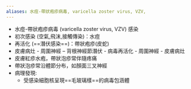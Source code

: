 ```yaml
---
aliases: 水痘-帶狀疱疹病毒, varicella zoster virus, VZV, 
---
```

- 水痘-帶狀疱疹病毒 (varicella zoster virus, VZV) 感染
- 初次感染 (空氣,飛沫,接觸傳染)：水痘
- 再活化 (==潛伏感染==)：帶狀疱疹(皮蛇)
- 皮膚病灶 - 周圍神經 – 背根神經節潛伏 - 病毒再活化 - 周圍神經 - 皮膚病灶
- 皮膚紅疹水疱，帶狀泡疹常伴隨疼痛
- 帶狀泡疹常沿體節分布，如顏面三叉神經 
- 病理發現:
	- 受感染細胞核呈現==毛玻璃樣==的病毒包涵體